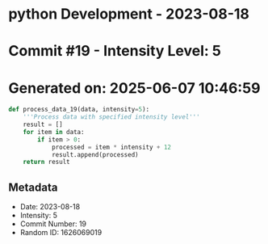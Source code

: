 ﻿# python Development - 2023-08-18
# Commit #19 - Intensity Level: 5
# Generated on: 2025-06-07 10:46:59
```python
def process_data_19(data, intensity=5):
    '''Process data with specified intensity level'''
    result = []
    for item in data:
        if item > 0:
            processed = item * intensity + 12
            result.append(processed)
    return result
```
## Metadata
- Date: 2023-08-18
- Intensity: 5
- Commit Number: 19
- Random ID: 1626069019
